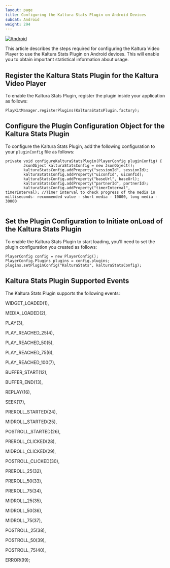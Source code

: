```yaml
---
layout: page
title: Configuring the Kaltura Stats Plugin on Android Devices
subcat: Android
weight: 294
---
```


[![Android](https://img.shields.io/badge/Android-Supported-green.svg)](https://github.com/kaltura/player-sdk-native-ios)

This article describes the steps required for configuring the Kaltura Video Player to use the Kaltura Stats Plugin on Android devices. This will enable you to obtain important statistical information about usage.

## Register the Kaltura Stats Plugin for the Kaltura Video Player  

To enable the Kaltura Stats Plugin, register the plugin inside your application as follows:

```
PlayKitManager.registerPlugins(KalturaStatsPlugin.factory);
```

## Configure the Plugin Configuration Object for the Kaltura Stats Plugin  

To configure the Kaltura Stats Plugin, add the following configuration to your `pluginConfig` file as follows:

```
private void configureKalturaStatsPlugin(PlayerConfig pluginConfig) {
        JsonObject kalturaStatsConfig = new JsonObject();
        kalturaStatsConfig.addProperty("sessionId", sessionId);
        kalturaStatsConfig.addProperty("uiconfId", uiconfId);
        kalturaStatsConfig.addProperty("baseUrl", baseUrl);
        kalturaStatsConfig.addProperty("partnerId", partnerId); 
        kalturaStatsConfig.addProperty("timerInterval", timerInterval); //Timer interval to check progress of the media in milliseconds- recommended value - short media - 10000, long media - 30000
     

```

## Set the Plugin Configuration to Initiate onLoad of the Kaltura Stats Plugin  

To enable the Kaltura Stats Plugin to start loading, you'll need to set the plugin configuration you created as follows:

```
PlayerConfig config = new PlayerConfig();
PlayerConfig.Plugins plugins = config.plugins;
plugins.setPluginConfig("KalturaStats", kalturaStatsConfig); 
```

## Kaltura Stats Plugin Supported Events  

The Kaltura Stats Plugin supports the following events:

 WIDGET_LOADED(1),

 MEDIA_LOADED(2),

 PLAY(3),

 PLAY_REACHED_25(4),

 PLAY_REACHED_50(5),

 PLAY_REACHED_75(6),

 PLAY_REACHED_100(7),

 BUFFER_START(12),

 BUFFER_END(13),

 REPLAY(16),

 SEEK(17),

 PREROLL_STARTED(24),

 MIDROLL_STARTED(25),

 POSTROLL_STARTED(26),

 PREROLL_CLICKED(28),

 MIDROLL_CLICKED(29),

 POSTROLL_CLICKED(30),

 PREROLL_25(32),

 PREROLL_50(33),

 PREROLL_75(34),

 MIDROLL_25(35),

 MIDROLL_50(36),

 MIDROLL_75(37),

 POSTROLL_25(38),

 POSTROLL_50(39),

 POSTROLL_75(40),

 ERROR(99);






